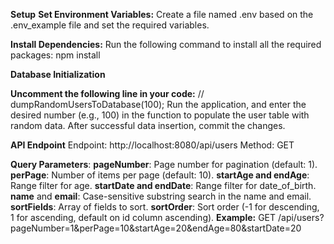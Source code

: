 **Setup**
**Set Environment Variables:**
Create a file named .env based on the .env_example file and set the required variables.

**Install Dependencies:**
Run the following command to install all the required packages:
npm install

**Database Initialization**

**Uncomment the following line in your code:**
// dumpRandomUsersToDatabase(100);
Run the application, and enter the desired number (e.g., 100) in the function to populate the user table with random data. After successful data insertion, commit the changes.


**API Endpoint**
Endpoint: http://localhost:8080/api/users
Method: GET


**Query Parameters**:
**pageNumber**: Page number for pagination (default: 1).
**perPage**: Number of items per page (default: 10).
**startAge and endAge**: Range filter for age.
**startDate and endDate**: Range filter for date_of_birth.
**name** and **email**: Case-sensitive substring search in the name and email.
**sortFields**: Array of fields to sort.
**sortOrder**: Sort order (-1 for descending, 1 for ascending, default on id column ascending).
**Example:**
GET /api/users?pageNumber=1&perPage=10&startAge=20&endAge=80&startDate=20
